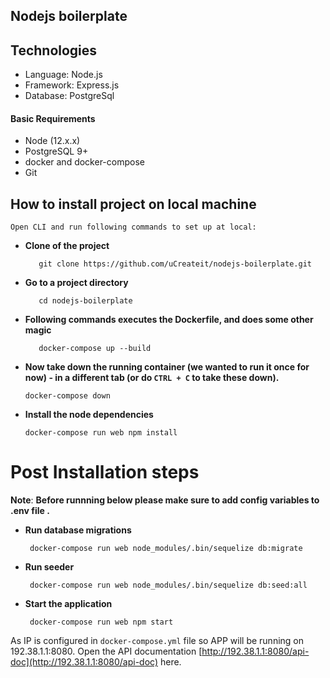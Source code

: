 ## Nodejs boilerplate


## Technologies

- Language: Node.js
- Framework: Express.js
- Database: PostgreSql

#### Basic Requirements

- Node (12.x.x)
- PostgreSQL 9+
- docker and docker-compose
- Git

## How to install project on local machine
  
    Open CLI and run following commands to set up at local:
   - **Clone of the project**
        >
            git clone https://github.com/uCreateit/nodejs-boilerplate.git

   - **Go to a project directory**
       > 
            cd nodejs-boilerplate

   - **Following commands executes the Dockerfile, and does some other magic**
       >
            docker-compose up --build

  - **Now take down the running container (we wanted to run it once for now) - in a different tab (or do ```CTRL + C``` to take these down).**
       >
        docker-compose down

  - **Install the node dependencies**
       >
        docker-compose run web npm install
  

# Post Installation steps

**Note**: **Before runnning below please make sure to add config variables to .env file .**


 - **Run database migrations**
    >
        docker-compose run web node_modules/.bin/sequelize db:migrate


 - **Run seeder**
    >
        docker-compose run web node_modules/.bin/sequelize db:seed:all

 - **Start the application**
    >
        docker-compose run web npm start

As IP is configured in ```docker-compose.yml``` file so APP will be running on 192.38.1.1:8080. 
Open the API documentation [http://192.38.1.1:8080/api-doc](http://192.38.1.1:8080/api-doc) here.

